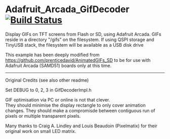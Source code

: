 # Adafruit_Arcada_GifDecoder [![Build Status](https://github.com/adafruit/Adafruit_Arcada_GifDecoder/workflows/Arduino%20Library%20CI/badge.svg)](https://github.com/adafruit/Adafruit_Arcada_GifDecoder/actions)

Display GIFs on TFT screens from Flash or SD, using Adafruit Arcada. GIFs reside in a directory "/gifs" on the filesystem. If using QSPI storage and TinyUSB stack, the filesystem will be available as a USB disk drive

This example has been deeply modified from https://github.com/prenticedavid/AnimatedGIFs_SD to be for use with Adafruit Arcada (SAMD51) boards only at this time. 

--------------------------------------

Original Credits (see also other readme)

Set DEBUG to 0, 2, 3 in GifDecoderImpl.h  

GIF optimisation via PC or online is not that clever.   
They should minimise the display rectangle to only cover animation changes.
They should make a compromisde between contiguous run of pixels or multiple transparent pixels.

Many thanks to Craig A. Lindley and Louis Beaudoin (Pixelmatix) for their original work on small LED matrix.
